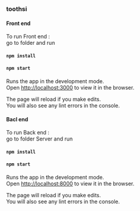 
### toothsi


#### Front end

To run Front end :<br/>
go to folder and run 


#### `npm install`

#### `npm start`

Runs the app in the development mode.<br />
Open [http://localhost:3000](http://localhost:3000) to view it in the browser.

The page will reload if you make edits.<br />
You will also see any lint errors in the console.


#### Bacl end

To run Back end :<br/>
go to folder Server and run 


#### `npm install`

#### `npm start`

Runs the app in the development mode.<br />
Open [http://localhost:8000](http://localhost:8000) to view it in the browser.

The page will reload if you make edits.<br />
You will also see any lint errors in the console.

